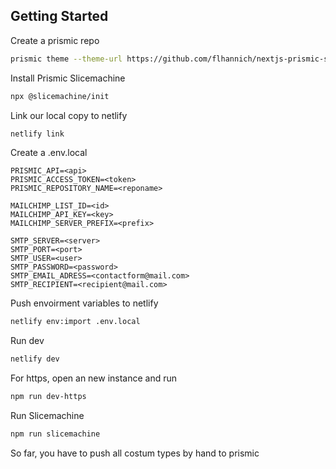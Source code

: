 ## Getting Started

Create a prismic repo 
```bash
prismic theme --theme-url https://github.com/flhannich/nextjs-prismic-starter.git --conf prismicConfiguration.js 
```

Install Prismic Slicemachine
```bash
npx @slicemachine/init
```

Link our local copy to netlify
```bash
netlify link
```

Create a .env.local
```
PRISMIC_API=<api>
PRISMIC_ACCESS_TOKEN=<token>
PRISMIC_REPOSITORY_NAME=<reponame>

MAILCHIMP_LIST_ID=<id>
MAILCHIMP_API_KEY=<key>
MAILCHIMP_SERVER_PREFIX=<prefix>

SMTP_SERVER=<server>
SMTP_PORT=<port>
SMTP_USER=<user>
SMTP_PASSWORD=<password>
SMTP_EMAIL_ADRESS=<contactform@mail.com>
SMTP_RECIPIENT=<recipient@mail.com>
```

Push envoirment variables to netlify
```bash
netlify env:import .env.local
```

Run dev
```bash
netlify dev
```

For https, open an new instance and run
```bash
npm run dev-https
```


Run Slicemachine
```bash
npm run slicemachine  
```
So far, you have to push all costum types by hand to prismic
